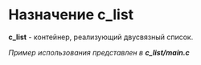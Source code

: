 # Назначение c_list
**c_list** - контейнер, реализующий двусвязный список.

*Пример использования представлен в* ***c_list/main.c***
